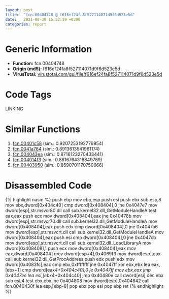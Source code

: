 ```yaml
---
layout: post
title:  "fcn.00404748 @ f616ef24fa8f527114071d9f6d523e5d"
date:   2021-08-30 15:52:19 +0300
categories: report
---
```


# Generic Information
- **Function:** fcn.00404748
- **Origin (md5):** f616ef24fa8f527114071d9f6d523e5d
- **VirusTotal:** [virustotal.com/gui/file/f616ef24fa8f527114071d9f6d523e5d][virustotal_ref]

# Code Tags
<span class="tag" id="LINKING">LINKING</span>


# Similar Functions

1. [fcn.00401c58][similar_1_ref] (sim.: 0.9207253192776954)
2. [fcn.0041a784][similar_2_ref] (sim.: 0.8913613541961174)
3. [fcn.004043ea][similar_3_ref] (sim.: 0.8716123270433441)
4. [fcn.004014f3][similar_4_ref] (sim.: 0.8616764318849789)
5. [fcn.00403950][similar_5_ref] (sim.: 0.8590701170750666)


# Disassembled Code

{% highlight nasm %}
push ebp
mov ebp,esp
push esi
push ebx
sub esp,8
mov ebx,dword[0x404c40]
cmp dword[0x408404],0
jne 0x4047e7
mov dword[esp],str.msvcr80.dll
call sub.kernel32.dll_GetModuleHandleA
test eax,eax
push ecx
mov dword[0x408404],eax
jne 0x40478b
mov dword[esp],str.msvcr70.dll
call sub.kernel32.dll_GetModuleHandleA
mov dword[0x408404],eax
push edx
cmp dword[0x408404],0
jne 0x4047a6
mov dword[esp],str.msvcrt.dll
call sub.kernel32.dll_GetModuleHandleA
mov dword[0x408404],eax
push esi
cmp dword[0x408404],0
jne 0x4047cb
mov dword[esp],str.msvcrt.dll
call sub.kernel32.dll_LoadLibraryA
mov dword[0x408408],1
push ecx
mov dword[0x408404],eax
mov eax,dword[0x408404]
mov dword[esp+4],0x4069f3
mov dword[esp],eax
call sub.kernel32.dll_GetProcAddress
push edx
push edx
mov dword[0x4083fc],eax
cmp ebx,0xffffffff
jne 0x4047ff
xor ebx,ebx
lea eax,[ebx+1]
cmp dword[eax*4+0x404c40],0
je 0x4047ff
mov ebx,eax
jmp 0x4047ee
lea esi,[ebx*4+0x404c40]
jmp 0x40480e
call dword[esi]
dec ebx
sub esi,4
test ebx,ebx
jne 0x404808
mov dword[esp],0x404842
call fcn.0040430f
lea esp,[ebp-8]
pop ebx
pop esi
pop ebp
ret 
{% endhighlight %}


[similar_1_ref]: /report/fcn.00401c58@799ea8d6698cf889f1eb7e76fbecd6be
[similar_2_ref]: /report/fcn.0041a784@8c10f6a1b7643ed6e914352ded4b58e0
[similar_3_ref]: /report/fcn.004043ea@f616ef24fa8f527114071d9f6d523e5d
[similar_4_ref]: /report/fcn.004014f3@35bedc5498306afe90b32d21d460d74f
[similar_5_ref]: /report/fcn.00403950@96146d48f33d2b81d37cf455f4bd8c4b
[virustotal_ref]: https://www.virustotal.com/gui/file/f616ef24fa8f527114071d9f6d523e5d